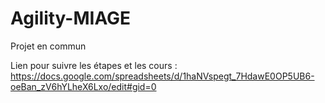 # Agility-MIAGE

Projet en commun

Lien pour suivre les étapes et les cours : 
https://docs.google.com/spreadsheets/d/1haNVspegt_7HdawE0OP5UB6-oeBan_zV6hYLheX6Lxo/edit#gid=0
